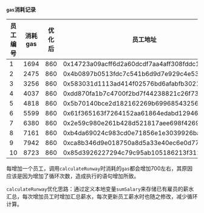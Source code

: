 
**`gas`消耗记录**

员工编号 | 消耗gas | 优化后 | 员工地址
---|---|---|---
1 | 1694 | 860 |0x14723a09acff6d2a60dcdf7aa4aff308fddc160c
2 | 2475 | 860 |0x4b0897b0513fdc7c541b6d9d7e929c4e5364d2db
3 | 3256 | 860 |0x583031d1113ad414f02576bd6afabfb302140225
4 | 4037 | 860 |0xdd870fa1b7c4700f2bd7f44238821c26f7392148
5 | 4818 | 860 |0x5b70140bce2d182162269b69968543256978d0b4
6 | 5599 | 860 |0x61f365163f7264152aa61864edabd12946fc925c
7 | 6380 | 860 |0x2e59c980e261b428d521817aee698f4269a98cf1
8 | 7161 | 860 |0xb4da69024c983cd0e71856e1e3039926ba8b624f
9 | 7942 | 860 |0xca8b346d9e018750a8d5a33e40ec6e0d77fc787a
10 | 8723 | 860 |0x85d3926227294c79c95ab105186213f311b14c6c

每增加一个员工，调用`calculateRunway`时消耗的`gas`都会增加700左右，其原因应该是因为增加了循环次数，造成执行的语句增加所致。

`calculateRunway`优化思路：通过定义本地变量`sumSalary`来存储已有雇员的薪水汇总，每次增加员工时增加汇总薪水，每次更新员工薪水时也随之修改，减少循环计算。
